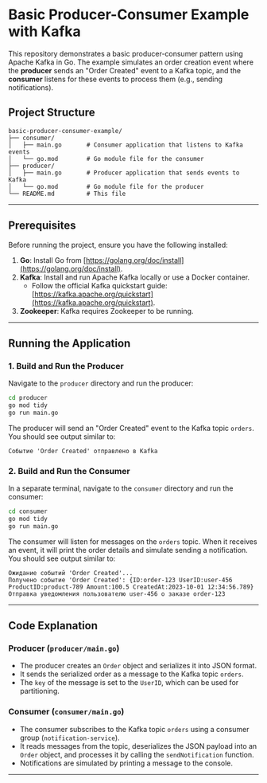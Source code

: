 # Basic Producer-Consumer Example with Kafka

This repository demonstrates a basic producer-consumer pattern using Apache Kafka in Go. The example simulates an order creation event where the **producer** sends an "Order Created" event to a Kafka topic, and the **consumer** listens for these events to process them (e.g., sending notifications).

## Project Structure

```
basic-producer-consumer-example/
├── consumer/
│   ├── main.go       # Consumer application that listens to Kafka events
│   └── go.mod        # Go module file for the consumer
├── producer/
│   ├── main.go       # Producer application that sends events to Kafka
│   └── go.mod        # Go module file for the producer
└── README.md         # This file
```

---

## Prerequisites

Before running the project, ensure you have the following installed:

1. **Go**: Install Go from [https://golang.org/doc/install](https://golang.org/doc/install).
2. **Kafka**: Install and run Apache Kafka locally or use a Docker container.
   - Follow the official Kafka quickstart guide: [https://kafka.apache.org/quickstart](https://kafka.apache.org/quickstart).
3. **Zookeeper**: Kafka requires Zookeeper to be running.

---

## Running the Application

### 1. Build and Run the Producer

Navigate to the `producer` directory and run the producer:

```bash
cd producer
go mod tidy
go run main.go
```

The producer will send an "Order Created" event to the Kafka topic `orders`. You should see output similar to:

```
Событие 'Order Created' отправлено в Kafka
```

### 2. Build and Run the Consumer

In a separate terminal, navigate to the `consumer` directory and run the consumer:

```bash
cd consumer
go mod tidy
go run main.go
```

The consumer will listen for messages on the `orders` topic. When it receives an event, it will print the order details and simulate sending a notification. You should see output similar to:

```
Ожидание событий 'Order Created'...
Получено событие 'Order Created': {ID:order-123 UserID:user-456 ProductID:product-789 Amount:100.5 CreatedAt:2023-10-01 12:34:56.789}
Отправка уведомления пользователю user-456 о заказе order-123
```

---

## Code Explanation

### Producer (`producer/main.go`)

- The producer creates an `Order` object and serializes it into JSON format.
- It sends the serialized order as a message to the Kafka topic `orders`.
- The `key` of the message is set to the `UserID`, which can be used for partitioning.

### Consumer (`consumer/main.go`)

- The consumer subscribes to the Kafka topic `orders` using a consumer group (`notification-service`).
- It reads messages from the topic, deserializes the JSON payload into an `Order` object, and processes it by calling the `sendNotification` function.
- Notifications are simulated by printing a message to the console.

---
